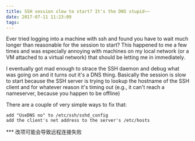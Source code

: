```yaml
---
title: SSH session slow to start? It's the DNS stupid~~
date: 2017-07-11 11:23:09
tags:
---
```

Ever tried logging into a machine with ssh and found you have to wait much longer than reasonable for the session to start? This happened to me a few times and was especially annoying with machines on my local network (or a VM attached to a virtual network) that should be letting me in immediately.

I eventually got mad enough to strace the SSH daemon and debug what was going on and it turns out it's a DNS thing. Basically the session is slow to start because the SSH server is trying to lookup the hostname of the SSH client and for whatever reason it's timing out (e.g., it can't reach a nameserver, because you happen to be offline)

There are a couple of very simple ways to fix that:
```
add "UseDNS no" to /etc/ssh/sshd_config
add the client's net address to the server's /etc/hosts
```

*** 改项可能会导致远程连接失败
